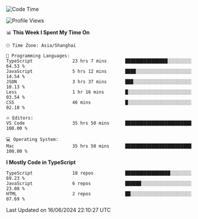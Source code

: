 <!--START_SECTION:waka-->
![Code Time](http://img.shields.io/badge/Code%20Time-6%2C238%20hrs%2035%20mins-blue)

![Profile Views](http://img.shields.io/badge/Profile%20Views-0-blue)

📊 **This Week I Spent My Time On** 

```text
🕑︎ Time Zone: Asia/Shanghai

💬 Programming Languages: 
TypeScript               23 hrs 7 mins       ████████████████░░░░░░░░░   64.53 % 
JavaScript               5 hrs 12 mins       ████░░░░░░░░░░░░░░░░░░░░░   14.54 % 
JSON                     3 hrs 37 mins       ███░░░░░░░░░░░░░░░░░░░░░░   10.13 % 
Less                     1 hr 16 mins        █░░░░░░░░░░░░░░░░░░░░░░░░   03.54 % 
CSS                      46 mins             █░░░░░░░░░░░░░░░░░░░░░░░░   02.18 % 

🔥 Editors: 
VS Code                  35 hrs 50 mins      █████████████████████████   100.00 % 

💻 Operating System: 
Mac                      35 hrs 50 mins      █████████████████████████   100.00 % 
```

**I Mostly Code in TypeScript** 

```text
TypeScript               18 repos            █████████████████░░░░░░░░   69.23 % 
JavaScript               6 repos             ██████░░░░░░░░░░░░░░░░░░░   23.08 % 
HTML                     2 repos             ██░░░░░░░░░░░░░░░░░░░░░░░   07.69 % 
```




 Last Updated on 16/06/2024 22:10:27 UTC
<!--END_SECTION:waka-->
